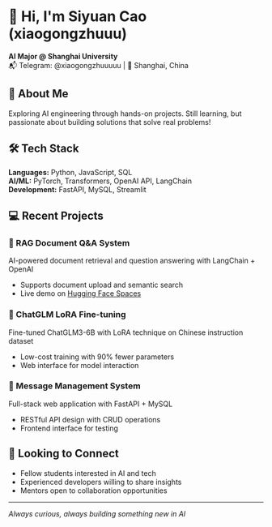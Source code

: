 # 👋 Hi, I'm Siyuan Cao (xiaogongzhuuu)

**AI Major @ Shanghai University**  
📬 Telegram: @xiaogongzhuuuuu | 📍 Shanghai, China

## 🎯 About Me
Exploring AI engineering through hands-on projects. Still learning, but passionate about building solutions that solve real problems!

## 🛠️ Tech Stack
**Languages:** Python, JavaScript, SQL  
**AI/ML:** PyTorch, Transformers, OpenAI API, LangChain  
**Development:** FastAPI, MySQL, Streamlit  

## 💻 Recent Projects

### 🤖 RAG Document Q&A System
AI-powered document retrieval and question answering with LangChain + OpenAI
- Supports document upload and semantic search
- Live demo on [Hugging Face Spaces](https://huggingface.co/spaces/xiaogongzhuuu/rag) 

### 🧠 ChatGLM LoRA Fine-tuning
Fine-tuned ChatGLM3-6B with LoRA technique on Chinese instruction dataset
- Low-cost training with 90% fewer parameters
- Web interface for model interaction

### 📝 Message Management System
Full-stack web application with FastAPI + MySQL
- RESTful API design with CRUD operations
- Frontend interface for testing

## 🤝 Looking to Connect
- Fellow students interested in AI and tech
- Experienced developers willing to share insights
- Mentors open to collaboration opportunities

---
*Always curious, always building something new in AI*
